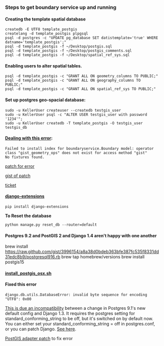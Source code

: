 ### Steps to get boundary service up and running

#### Creating the template spatial database

	createdb -E UTF8 template_postgis
	createlang -d template_postgis plpgsql
	psql -d postgres -c "UPDATE pg_database SET datistemplate='true' WHERE datname='template_postgis';"
	psql -d template_postgis -f ~/Desktop/postgis.sql
	psql -d template_postgis -f ~/Desktop/postgis_comments.sql
	psql -d template_postgis -f ~/Desktop/spatial_ref_sys.sql
	
#### Enabling users to alter spatial tables.
	psql -d template_postgis -c "GRANT ALL ON geometry_columns TO PUBLIC;"
	psql -d template_postgis -c "GRANT ALL ON geography_columns TO PUBLIC;"
	psql -d template_postgis -c "GRANT ALL ON spatial_ref_sys TO PUBLIC;"

#### Set up postgres geo-spacial database:
	sudo -u KellerUser createuser --createdb testgis_user
	sudo -u KellerUser psql -c "ALTER USER testgis_user with password '1234'";
	sudo -u KellerUser createdb -T template_postgis -O testgis_user testgis_db

#### [Dealing with this error](http://answers.bitnami.org/questions/5283/geodjango-problems-postgis):

	Failed to install index for boundaryservice.Boundary model: operator class "gist_geometry_ops" does not exist for access method "gist"
	No fixtures found.

[patch for error](https://code.djangoproject.com/attachment/ticket/16455/django-trunk-postgis2-version2.0.patch#L46)

[gist of patch](https://raw.github.com/django/django/92b5341b19e9b35083ee671afc2afb2f252c662d/django/contrib/gis/db/backends/postgis/creation.py)

[ticket](https://code.djangoproject.com/ticket/16455)

#### [django-extensions](http://packages.python.org/django-extensions/command_extensions.html)

	pip install django-extensions

**To Reset the database**
	
	python manage.py reset_db --router=default

#### Postgres 9.2 and PostGIS 2 and Django 1.4 aren't happy with one another
brew install https://raw.github.com/gist/3996154/a8a38d0bdeb363bfe387fc535f8331dd31edc8b9/postgresql916.rb
brew tap homebrew/versions
brew install postgis15

#### [install_postgis_osx.sh](https://gist.github.com/2429181)

#### Fixed this error
    django.db.utils.DatabaseError: invalid byte sequence for encoding "UTF8": 0x00

[This is due an incompatibility](http://wildfish.com/blog/2011/11/9/installing-postgis-ubuntu/) between a change in Postgres 9.1's new default config and Django 1.3. It requires the postgres setting for standard_conforming_string to be off, but it's switched on by default now. You can either set your standard_conforming_string = off in postgres.conf, or you can patch Django. [See here](https://code.djangoproject.com/ticket/16778).

[PostGIS adapter patch](https://code.djangoproject.com/attachment/ticket/16778/postgis-adapter.patch) to fix error